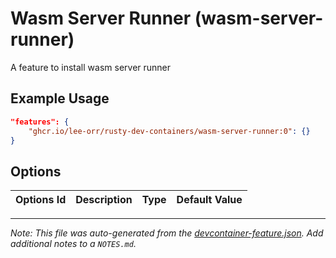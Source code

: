 
# Wasm Server Runner (wasm-server-runner)

A feature to install wasm server runner

## Example Usage

```json
"features": {
    "ghcr.io/lee-orr/rusty-dev-containers/wasm-server-runner:0": {}
}
```

## Options

| Options Id | Description | Type | Default Value |
|-----|-----|-----|-----|




---

_Note: This file was auto-generated from the [devcontainer-feature.json](https://github.com/lee-orr/rusty-dev-containers/blob/main/src/wasm-server-runner/devcontainer-feature.json).  Add additional notes to a `NOTES.md`._
